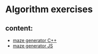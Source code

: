 # Algorithm exercises

## content:

- [maze generator C++](maze-generator-cpp/)
- [maze generator JS](maze-generator-js/)

